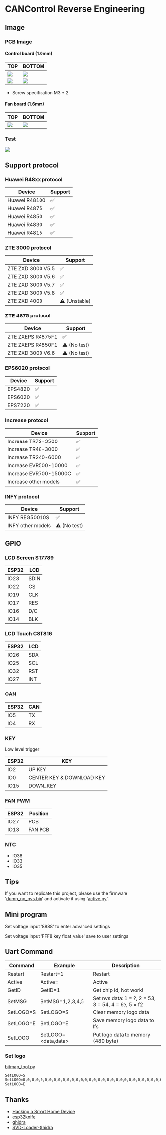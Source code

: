 # CANControl Reverse Engineering

## Image

### PCB Image

#### Control board (1.0mm)

| TOP                   | BOTTOM                   |
| --------------------- | ------------------------ |
| ![](images/top.jpg)   | ![](images/bottom.jpg)   |
| ![](images/top_1.png) | ![](images/bottom_1.png) |

- Screw specification M3 \* 2

#### Fan board (1.6mm)

| TOP                     | BOTTOM                     |
| ----------------------- | -------------------------- |
| ![](images/fan_top.jpg) | ![](images/fan_bottom.jpg) |

### Test

![](images/test.jpg)

## Support protocol

### Huawei R48xx protocol

| Device        | Support |
| ------------- | ------- |
| Huawei R48100 | ✅      |
| Huawei R4875  | ✅      |
| Huawei R4850  | ✅      |
| Huawei R4830  | ✅      |
| Huawei R4815  | ✅      |

### ZTE 3000 protocol

| Device            | Support       |
| ----------------- | ------------- |
| ZTE ZXD 3000 V5.5 | ✅            |
| ZTE ZXD 3000 V5.6 | ✅            |
| ZTE ZXD 3000 V5.7 | ✅            |
| ZTE ZXD 3000 V5.8 | ✅            |
| ZTE ZXD 4000      | ⚠️ (Unstable) |

### ZTE 4875 protocol

| Device            | Support      |
| ----------------- | ------------ |
| ZTE ZXEPS R4875F1 | ✅           |
| ZTE ZXEPS R4850F1 | ⚠️ (No test) |
| ZTE ZXD 3000 V6.6 | ⚠️ (No test) |

### EPS6020 protocol

| Device  | Support |
| ------- | ------- |
| EPS4820 | ✅      |
| EPS6020 | ✅      |
| EPS7220 | ✅      |

### Increase protocol

| Device                 | Support |
| ---------------------- | ------- |
| Increase TR72-3500     | ✅      |
| Increase TR48-3000     | ✅      |
| Increase TR240-6000    | ✅      |
| Increase EVR500-10000  | ✅      |
| Increase EVR700-15000C | ✅      |
| Increase other models  | ✅      |

### INFY protocol

| Device            | Support      |
| ----------------- | ------------ |
| INFY REG50010S    | ✅           |
| INFY other models | ⚠️ (No test) |

## GPIO

### LCD Screen ST7789

| ESP32 | LCD  |
| ----- | ---- |
| IO23  | SDIN |
| IO22  | CS   |
| IO19  | CLK  |
| IO17  | RES  |
| IO16  | D/C  |
| IO14  | BLK  |

### LCD Touch CST816

| ESP32 | LCD |
| ----- | --- |
| IO26  | SDA |
| IO25  | SCL |
| IO32  | RST |
| IO27  | INT |

### CAN

| ESP32 | CAN |
| ----- | --- |
| IO5   | TX  |
| IO4   | RX  |

### KEY

Low level trigger

| ESP32 | KEY                       |
| ----- | ------------------------- |
| IO2   | UP KEY                    |
| IO0   | CENTER KEY & DOWNLOAD KEY |
| IO15  | DOWN_KEY                  |

### FAN PWM

| ESP32 | Position |
| ----- | -------- |
| IO27  | PCB      |
| IO13  | FAN PCB  |

### NTC

- IO38
- IO33
- IO35

## Tips

If you want to replicate this project, please use the firmware '[dump_no_nvs.bin](dump/lcd/5.31/dump_no_nvs.bin)' and activate it using '[active.py](tools/activation/python/activation.py)'.

## Mini program

Set voltage input '8888' to enter advanced settings

Set voltage input 'FFF8 key float_value' save to user settings

## Uart Command

| Command   | Example             | Description                                         |
| --------- | ------------------- | --------------------------------------------------- |
| Restart   | Restart=1           | Restart                                             |
| Active    | Active=<code>       | Active                                              |
| GetID     | GetID=1             | Get chip id, Not work!                              |
| SetMSG    | SetMSG=1,2,3,4,5    | Set nvs data: 1 = ?, 2 = 53, 3 = 54, 4 = 6e, 5 = f2 |
| SetLOGO=S | SetLOGO=S           | Clear memory logo data                              |
| SetLOGO=E | SetLOGO=E           | Save memory logo data to lfs                        |
| SetLOGO   | SetLOGO=<data,data> | Put logo data to memory (480 byte)                  |

### Set logo

[bitmap_tool.py](tools/bitmap_tool.py)

```
SetLOGO=S
SetLOGO=0,0,0,0,0,0,0,0,0,0,0,0,0,0,0,0,0,0,0,0,0,0,0,0,0,0,0,0,0,0,0,0,0,0,0,0,0,0,0,0,0,0,0,0,0,192,3,0,0,0,0,0,0,252,15,0,0,0,0,0,128,255,31,0,0,0,0,0,96,128,63,0,0,0,0,0,24,0,127,0,0,0,0,0,4,0,126,0,0,0,0,0,1,0,126,0,0,0,0,0,0,0,254,0,0,0,0,0,0,0,254,0,0,0,0,0,0,0,254,0,0,0,0,0,0,0,126,0,0,0,0,0,0,0,126,0,0,0,128,0,0,0,126,0,0,0,192,1,0,0,126,0,0,240,224,7,0,0,63,0,0,248,192,1,0,0,63,0,0,248,128,0,0,128,63,0,0,248,0,0,0,128,31,0,0,248,0,0,0,192,31,0,0,248,0,0,0,192,15,0,0,248,128,227,255,224,7,0,0,248,224,195,255,225,7,0,0,248,224,131,255,247,3,0,0,248,224,3,255,255,1,0,0,248,224,3,254,255,1,0,0,248,255,3,248,255,0,0,0,252,255,3,240,255,0,0,0,250,254,3,224,255,3,0,0,251,224,3,224,255,7,0,0,249,224,3,192,255,15,0,128,249,224,3,192,255,31,0,128,248,224,3,224,255,63,0,192,248,224,3,248,255,127,0,96,248,224,3,252,255,255,0,96,248,224,3,254,254,255,0,96,248,224,3,127,254,255,1,48,248,224,131,63,254,255,3,48,248,192,227,31,254,255,3,48,0,0,240,15,0,0,0,56,0,0,252,7,0,0,0,56,0,0,254,1,0,0,0,56,0,128,255,0,0,0,0,120,0,224,127,0,0,0,0,248,0,252,31,0,0,0,0,252,129,255,15,0,0,0,0,248,255,255,3,0,0,0,0,248,255,255,0,0,0,0,0,248,255,63,0,0,0,0,0,240,255,15,0,0,0,0,0,240,255,3,0,0,0,0,0,192,127,0,0,0,0,0,0,0,0,0,0,0,0,0,0,0,0,0,0,0,0,0,0,0,0,0,0,0,0,0,0,0,0,0,0,0,0,0,0
SetLOGO=E
```

## Thanks

- [Hacking a Smart Home Device](https://jmswrnr.com/blog/hacking-a-smart-home-device)
- [esp32knife](https://github.com/jmswrnr/esp32knife)
- [ghidra](https://github.com/NationalSecurityAgency/ghidra)
- [SVD-Loader-Ghidra](https://github.com/leveldown-security/SVD-Loader-Ghidra)
